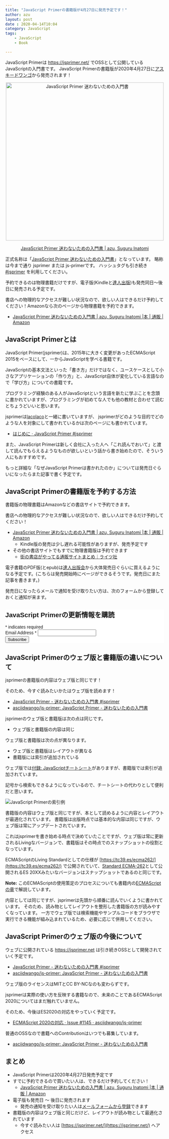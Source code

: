 ```yaml
---
title: "JavaScript Primerの書籍版が4月27日に発売予定です！"
author: azu
layout: post
date : 2020-04-14T10:04
category: JavaScript
tags:
    - JavaScript
    - Book

---
```


JavaScript Primerは <https://jsprimer.net/> でOSSとして公開しているJavaScriptの入門書です。
JavaScript Primerの書籍版が2020年4月27日に[アスキードワンゴ](https://asciidwango.jp/)から発売されます！

<div align="center">
<a href="https://www.amazon.co.jp/dp/4048930737/"><img src="https://efcl.info/wp-content/uploads/2020/04/jsprimer.jpg" width="500" alt="JavaScript Primer 迷わないための入門書" target="_blank" rel="noopener"></a>
<p><a href="https://www.amazon.co.jp/dp/4048930737/">JavaScript Primer 迷わないための入門書 | azu, Suguru Inatomi</a></p>
</div>


正式名称は「[JavaScript Primer 迷わないための入門書](https://www.amazon.co.jp/dp/4048930737/)」となっています。
略称は今まで通り jsprimer または js-primerです。
ハッシュタグも引き続き [#jsprimer](https://twitter.com/search?q=%23jsprimer&src=typed_query&f=live) を利用してください。

予約できるのは物理書籍だけですが、電子版(Kindleと[達人出版](https://tatsu-zine.com/))も発売同日〜後日に発売される予定です。

書店への物理的なアクセスが難しい状況なので、欲しい人はできるだけ予約してください！Amazonなら次のページから物理書籍を予約できます。

- [JavaScript Primer 迷わないための入門書 | azu, Suguru Inatomi |本 | 通販 | Amazon](https://www.amazon.co.jp/dp/4048930737/)

## JavaScript Primerとは

JavaScript Primer(jsprimer)は、2015年に大きく変更があったECMAScript 2015をベースにして、一からJavaScriptを学べる書籍です。

JavaScriptの基本文法といった「書き方」だけではなく、ユースケースとして小さなアプリケーションの「作り方」と、JavaScript自体が変化している言語なので「学び方」についての書籍です。

プログラミング経験のある人がJavaScriptという言語を新たに学ぶことを念頭に書かれていますが、プログラミングが初めてな人でも他の教材と合わせて読むとちょうどいいと思います。

jsprimerは[lacolaco](https://github.com/lacolaco)と一緒に書いていますが、
jsprimerがどのような目的でどのような人を対象にして書かれているかは次のページにも書かれています。

- [はじめに · JavaScript Primer #jsprimer](https://jsprimer.net/intro/)

また、JavaScript Primerは新しく会社に入った人へ「これ読んでおいて」と渡して読んでもらえるようなものが欲しいという話から書き始めたので、そういう人にもおすすめです。

もっと詳細な「なぜJavaScript Primerは書かれたのか」については発売日ぐらいになったらまた記事で書く予定です。

## JavaScript Primerの書籍版を予約する方法

書籍版の物理書籍はAmazonなどの書店サイトで予約できます。

書店への物理的なアクセスが難しい状況なので、欲しい人はできるだけ予約してください！

- [JavaScript Primer 迷わないための入門書 | azu, Suguru Inatomi |本 | 通販 | Amazon](https://www.amazon.co.jp/dp/4048930737/)
    - Kindle版の発売は少し遅れる可能性がありますが、発売予定です
- その他の書店サイトでもすでに物理書籍版は予約できます
    - [街の書店がやってる通販サイトまとめ｜ライツ社](https://www.honyaclub.com/shop/default.aspx)

電子書籍のPDF版(とepub)は[達人出版会](https://tatsu-zine.com/)から大体発売日ぐらいに買えるようになる予定です。(こちらは発売開始時にページができるそうです。発売日にまた記事を書きます。)

発売日になったらメールで通知を受け取りたい方は、次のフォームから登録しておくと通知が来ます。

<link href="//cdn-images.mailchimp.com/embedcode/classic-10_7.css" rel="stylesheet" type="text/css">
<style type="text/css">
    #mc_embed_signup{background:#fff; clear:left; font:14px Helvetica,Arial,sans-serif; }
</style>
<div id="mc_embed_signup">
<form action="https://github.us13.list-manage.com/subscribe/post?u=fc41e11a2b9dc6f05350e0de0&amp;id=7ab1594ae8" method="post" id="mc-embedded-subscribe-form" name="mc-embedded-subscribe-form" class="validate" target="_blank" novalidate>
    <div id="mc_embed_signup_scroll">
    <h2>JavaScript Primerの更新情報を購読</h2>
<div class="indicates-required"><span class="asterisk">*</span> indicates required</div>
<div class="mc-field-group">
    <label for="mce-EMAIL">Email Address  <span class="asterisk">*</span>
</label>
    <input type="email" value="" name="EMAIL" class="required email" id="mce-EMAIL">
</div>
    <div id="mce-responses" class="clear">
        <div class="response" id="mce-error-response" style="display:none"></div>
        <div class="response" id="mce-success-response" style="display:none"></div>
    </div>
    <div style="position: absolute; left: -5000px;" aria-hidden="true"><input type="text" name="b_fc41e11a2b9dc6f05350e0de0_7ab1594ae8" tabindex="-1" value=""></div>
    <div class="clear"><input type="submit" value="Subscribe" name="subscribe" id="mc-embedded-subscribe" class="button"></div>
    </div>
</form>
</div>
<script type='text/javascript' src='//s3.amazonaws.com/downloads.mailchimp.com/js/mc-validate.js'></script><script type='text/javascript'>(function($) {window.fnames = new Array(); window.ftypes = new Array();fnames[0]='EMAIL';ftypes[0]='email';}(jQuery));var $mcj = jQuery.noConflict(true);</script>

## JavaScript Primerのウェブ版と書籍版の違いについて

jsprimerの書籍版の内容はウェブ版と同じです！

そのため、今すぐ読みたいかたはウェブ版を読めます！

- [JavaScript Primer - 迷わないための入門書 #jsprimer](https://jsprimer.net/)
- [asciidwango/js-primer: JavaScript Primer - 迷わないための入門書](https://github.com/asciidwango/js-primer)

jsprimerのウェブ版と書籍版は次の点は同じです。

- ウェブ版と書籍版の内容は同じ

ウェブ版と書籍版は次の点が異なります。

- ウェブ版と書籍版はレイアウトが異なる
- 書籍版には索引が追加されている

ウェブ版では[付録: JavaScriptチートシート](https://jsprimer.net/cheetsheet/)がありますが、書籍版では索引が追加されています。

記号から検索もできるようになっているので、チートシートの代わりとして便利だと思います。

![JavaScript Primerの索引例](https://efcl.info/wp-content/uploads/2020/04/14-1586827034.png)

書籍版の内容はウェブ版と同じですが、本として読めるように内容とレイアウトが最適化されています。
書籍版は出版時点では基本的な内容は同じですが、ウェブ版は常にアップデートされています。

これはjsprimerを書き始める時点で決めていたことですが、ウェブ版は常に更新されるLivingなバージョンで、書籍版はその時点でのスナップショットの役割となっています。

ECMAScriptのLiving Standardとしての仕様が [https://tc39.es/ecma262/](https://tc39.es/ecma262/) で公開されていて、[Standard ECMA-262](https://www.ecma-international.org/publications/standards/Ecma-262.htm)として公開されるES 20XXみたいなバージョンはスナップショットであるのと同じです。

**Note:** このECMAScriptの使用策定のプロセスについても書籍内の[ECMAScriptの章](https://jsprimer.net/basic/ecmascript/)で解説しています。

内容としては同じですが、jsprimerは先頭から順番に読んでいくように書かれています。
そのため、読み物としてレイアウトを整形した書籍版の方が読みやすくなっています。
一方でウェブ版では検索機能やサンプルコードをブラウザで実行できる機能が組み込まれているため、必要に応じて併用してください。

## JavaScript Primerのウェブ版の今後について

ウェブに公開されている <https://jsprimer.net> は引き続きOSSとして開発されていく予定です。

- [JavaScript Primer - 迷わないための入門書 #jsprimer](https://jsprimer.net/)
- [asciidwango/js-primer: JavaScript Primer - 迷わないための入門書](https://github.com/asciidwango/js-primer)

ウェブ版のライセンスはMITとCC BY-NCなのも変わらずです。

jsprimerは実際の使い方を反映する書籍なので、未来のことであるECMAScript 2020についてはまだ触れていません。

そのため、今後はES2020の対応をやっていく予定です。

- [ECMAScript 2020の対応 · Issue #1145 · asciidwango/js-primer](https://github.com/asciidwango/js-primer/issues/1145)

普通のOSSなので書籍へのContributionはいつでも募集しています。

- [asciidwango/js-primer: JavaScript Primer - 迷わないための入門書](https://github.com/asciidwango/js-primer)

## まとめ

- JavaScript Primerは2020年4月27日発売予定です
- すでに予約できるので買いたい人は、できるだけ予約してください！
    - [JavaScript Primer 迷わないための入門書 | azu, Suguru Inatomi |本 | 通販 | Amazon](https://www.amazon.co.jp/dp/4048930737/)
- 電子版も発売日 〜 後日に発売されます
    - 発売の通知を受け取りたい人は[メールフォームから登録](https://github.us13.list-manage.com/subscribe/post?u=fc41e11a2b9dc6f05350e0de0&id=7ab1594ae8)できます
- 書籍版の内容はウェブ版と同じだけど、レイアウトが読み物として最適化されています
    - 今すぐ読みたい人は [https://jsprimer.net/](https://jsprimer.net/) へアクセス